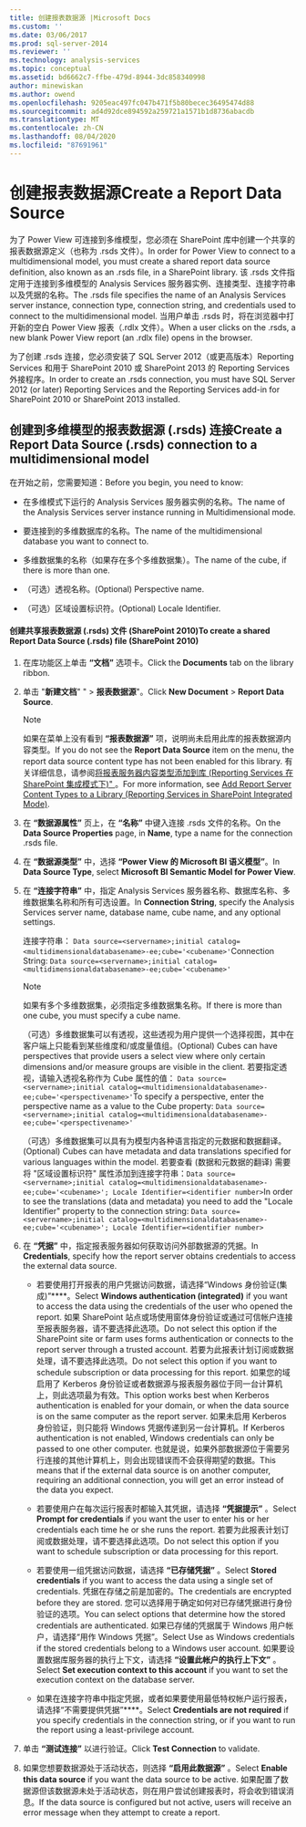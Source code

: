```yaml
---
title: 创建报表数据源 |Microsoft Docs
ms.custom: ''
ms.date: 03/06/2017
ms.prod: sql-server-2014
ms.reviewer: ''
ms.technology: analysis-services
ms.topic: conceptual
ms.assetid: bd6662c7-ffbe-479d-8944-3dc858340998
author: minewiskan
ms.author: owend
ms.openlocfilehash: 9205eac497fc047b471f5b80becec36495474d88
ms.sourcegitcommit: ad4d92dce894592a259721a1571b1d8736abacdb
ms.translationtype: MT
ms.contentlocale: zh-CN
ms.lasthandoff: 08/04/2020
ms.locfileid: "87691961"
---
```

# <a name="create-a-report-data-source"></a><span data-ttu-id="64bdd-102">创建报表数据源</span><span class="sxs-lookup"><span data-stu-id="64bdd-102">Create a Report Data Source</span></span>
  <span data-ttu-id="64bdd-103">为了 Power View 可连接到多维模型，您必须在 SharePoint 库中创建一个共享的报表数据源定义（也称为 .rsds 文件）。</span><span class="sxs-lookup"><span data-stu-id="64bdd-103">In order for Power View to connect to a multidimensional model, you must create a shared report data source definition, also known as an .rsds file, in a SharePoint library.</span></span> <span data-ttu-id="64bdd-104">该 .rsds 文件指定用于连接到多维模型的 Analysis Services 服务器实例、连接类型、连接字符串以及凭据的名称。</span><span class="sxs-lookup"><span data-stu-id="64bdd-104">The .rsds file specifies the name of an Analysis Services server instance, connection type, connection string, and credentials used to connect to the multidimensional model.</span></span> <span data-ttu-id="64bdd-105">当用户单击 .rsds 时，将在浏览器中打开新的空白 Power View 报表（.rdlx 文件）。</span><span class="sxs-lookup"><span data-stu-id="64bdd-105">When a user clicks on the .rsds, a new blank Power View report (an .rdlx file) opens in the browser.</span></span>  
  
 <span data-ttu-id="64bdd-106">为了创建 .rsds 连接，您必须安装了 SQL Server 2012（或更高版本）Reporting Services 和用于 SharePoint 2010 或 SharePoint 2013 的 Reporting Services 外接程序。</span><span class="sxs-lookup"><span data-stu-id="64bdd-106">In order to create an .rsds connection, you must have SQL Server 2012 (or later) Reporting Services and the Reporting Services add-in for SharePoint 2010 or SharePoint 2013 installed.</span></span>  
  
## <a name="create-a-report-data-source-rsds-connection-to-a-multidimensional-model"></a><span data-ttu-id="64bdd-107">创建到多维模型的报表数据源 (.rsds) 连接</span><span class="sxs-lookup"><span data-stu-id="64bdd-107">Create a Report Data Source (.rsds) connection to a multidimensional model</span></span>  
 <span data-ttu-id="64bdd-108">在开始之前，您需要知道：</span><span class="sxs-lookup"><span data-stu-id="64bdd-108">Before you begin, you need to know:</span></span>  
  
-   <span data-ttu-id="64bdd-109">在多维模式下运行的 Analysis Services 服务器实例的名称。</span><span class="sxs-lookup"><span data-stu-id="64bdd-109">The name of the Analysis Services server instance running in Multidimensional mode.</span></span>  
  
-   <span data-ttu-id="64bdd-110">要连接到的多维数据库的名称。</span><span class="sxs-lookup"><span data-stu-id="64bdd-110">The name of the multidimensional database you want to connect to.</span></span>  
  
-   <span data-ttu-id="64bdd-111">多维数据集的名称（如果存在多个多维数据集）。</span><span class="sxs-lookup"><span data-stu-id="64bdd-111">The name of the cube, if there is more than one.</span></span>  
  
-   <span data-ttu-id="64bdd-112">（可选）透视名称。</span><span class="sxs-lookup"><span data-stu-id="64bdd-112">(Optional) Perspective name.</span></span>  
  
-   <span data-ttu-id="64bdd-113">（可选）区域设置标识符。</span><span class="sxs-lookup"><span data-stu-id="64bdd-113">(Optional) Locale Identifier.</span></span>  
  
#### <a name="to-create-a-shared-report-data-source-rsds-file-sharepoint-2010"></a><span data-ttu-id="64bdd-114">创建共享报表数据源 (.rsds) 文件 (SharePoint 2010)</span><span class="sxs-lookup"><span data-stu-id="64bdd-114">To create a shared Report Data Source (.rsds) file (SharePoint 2010)</span></span>  
  
1.  <span data-ttu-id="64bdd-115">在库功能区上单击 **“文档”** 选项卡。</span><span class="sxs-lookup"><span data-stu-id="64bdd-115">Click the **Documents** tab on the library ribbon.</span></span>  
  
2.  <span data-ttu-id="64bdd-116">单击 "**新建文档**" "  >  **报表数据源**"。</span><span class="sxs-lookup"><span data-stu-id="64bdd-116">Click **New Document** > **Report Data Source**.</span></span>  
  
    > [!NOTE]  
    >  <span data-ttu-id="64bdd-117">如果在菜单上没有看到 **“报表数据源”** 项，说明尚未启用此库的报表数据源内容类型。</span><span class="sxs-lookup"><span data-stu-id="64bdd-117">If you do not see the **Report Data Source** item on the menu, the report data source content type has not been enabled for this library.</span></span> <span data-ttu-id="64bdd-118">有关详细信息，请参阅[将报表服务器内容类型添加到库 &#40;Reporting Services 在 SharePoint 集成模式下&#41;" ](../../reporting-services/add-reporting-services-content-types-to-a-sharepoint-library.md)。</span><span class="sxs-lookup"><span data-stu-id="64bdd-118">For more information, see [Add Report Server Content Types to a Library &#40;Reporting Services in SharePoint Integrated Mode&#41;](../../reporting-services/add-reporting-services-content-types-to-a-sharepoint-library.md).</span></span>  
  
3.  <span data-ttu-id="64bdd-119">在 **“数据源属性”** 页上，在 **“名称”** 中键入连接 .rsds 文件的名称。</span><span class="sxs-lookup"><span data-stu-id="64bdd-119">On the **Data Source Properties** page, in **Name**, type a name for the connection .rsds file.</span></span>  
  
4.  <span data-ttu-id="64bdd-120">在 **“数据源类型”** 中，选择 **“Power View 的 Microsoft BI 语义模型”**。</span><span class="sxs-lookup"><span data-stu-id="64bdd-120">In **Data Source Type**, select **Microsoft BI Semantic Model for Power View**.</span></span>  
  
5.  <span data-ttu-id="64bdd-121">在 **“连接字符串”** 中，指定 Analysis Services 服务器名称、数据库名称、多维数据集名称和所有可选设置。</span><span class="sxs-lookup"><span data-stu-id="64bdd-121">In **Connection String**, specify the Analysis Services server name, database name, cube name, and any optional settings.</span></span>  
  
     <span data-ttu-id="64bdd-122">连接字符串： `Data source=<servername>;initial catalog=<multidimensionaldatabasename>-ee;cube='<cubename>'`</span><span class="sxs-lookup"><span data-stu-id="64bdd-122">Connection String: `Data source=<servername>;initial catalog=<multidimensionaldatabasename>-ee;cube='<cubename>'`</span></span>  
  
    > [!NOTE]  
    >  <span data-ttu-id="64bdd-123">如果有多个多维数据集，必须指定多维数据集名称。</span><span class="sxs-lookup"><span data-stu-id="64bdd-123">If there is more than one cube, you must specify a cube name.</span></span>  
  
     <span data-ttu-id="64bdd-124">（可选）多维数据集可以有透视，这些透视为用户提供一个选择视图，其中在客户端上只能看到某些维度和/或度量值组。</span><span class="sxs-lookup"><span data-stu-id="64bdd-124">(Optional) Cubes can have perspectives that provide users a select view where only certain dimensions and/or measure groups are visible in the client.</span></span> <span data-ttu-id="64bdd-125">若要指定透视，请输入透视名称作为 Cube 属性的值： `Data source=<servername>;initial catalog=<multidimensionaldatabasename>-ee;cube='<perspectivename>'`</span><span class="sxs-lookup"><span data-stu-id="64bdd-125">To specify a perspective, enter the perspective name as a value to the Cube property: `Data source=<servername>;initial catalog=<multidimensionaldatabasename>-ee;cube='<perspectivename>'`</span></span>  
  
     <span data-ttu-id="64bdd-126">（可选）多维数据集可以具有为模型内各种语言指定的元数据和数据翻译。</span><span class="sxs-lookup"><span data-stu-id="64bdd-126">(Optional) Cubes can have metadata and data translations specified for various languages within the model.</span></span> <span data-ttu-id="64bdd-127">若要查看 (数据和元数据的翻译) 需要将 "区域设置标识符" 属性添加到连接字符串：`Data source=<servername>;initial catalog=<multidimensionaldatabasename>-ee;cube='<cubename>'; Locale Identifier=<identifier number>`</span><span class="sxs-lookup"><span data-stu-id="64bdd-127">In order to see the translations (data and metadata) you need to add the "Locale Identifier" property to the connection string: `Data source=<servername>;initial catalog=<multidimensionaldatabasename>-ee;cube='<cubename>'; Locale Identifier=<identifier number>`</span></span>  
  
6.  <span data-ttu-id="64bdd-128">在 **“凭据”** 中，指定报表服务器如何获取访问外部数据源的凭据。</span><span class="sxs-lookup"><span data-stu-id="64bdd-128">In **Credentials**, specify how the report server obtains credentials to access the external data source.</span></span>  
  
    -   <span data-ttu-id="64bdd-129">若要使用打开报表的用户凭据访问数据，请选择“Windows 身份验证(集成)”\*\*\*\*。</span><span class="sxs-lookup"><span data-stu-id="64bdd-129">Select **Windows authentication (integrated)** if you want to access the data using the credentials of the user who opened the report.</span></span> <span data-ttu-id="64bdd-130">如果 SharePoint 站点或场使用窗体身份验证或通过可信帐户连接至报表服务器，请不要选择此选项。</span><span class="sxs-lookup"><span data-stu-id="64bdd-130">Do not select this option if the SharePoint site or farm uses forms authentication or connects to the report server through a trusted account.</span></span> <span data-ttu-id="64bdd-131">若要为此报表计划订阅或数据处理，请不要选择此选项。</span><span class="sxs-lookup"><span data-stu-id="64bdd-131">Do not select this option if you want to schedule subscription or data processing for this report.</span></span> <span data-ttu-id="64bdd-132">如果您的域启用了 Kerberos 身份验证或者数据源与报表服务器位于同一台计算机上，则此选项最为有效。</span><span class="sxs-lookup"><span data-stu-id="64bdd-132">This option works best when Kerberos authentication is enabled for your domain, or when the data source is on the same computer as the report server.</span></span> <span data-ttu-id="64bdd-133">如果未启用 Kerberos 身份验证，则只能将 Windows 凭据传递到另一台计算机。</span><span class="sxs-lookup"><span data-stu-id="64bdd-133">If Kerberos authentication is not enabled, Windows credentials can only be passed to one other computer.</span></span> <span data-ttu-id="64bdd-134">也就是说，如果外部数据源位于需要另行连接的其他计算机上，则会出现错误而不会获得期望的数据。</span><span class="sxs-lookup"><span data-stu-id="64bdd-134">This means that if the external data source is on another computer, requiring an additional connection, you will get an error instead of the data you expect.</span></span>  
  
    -   <span data-ttu-id="64bdd-135">若要使用户在每次运行报表时都输入其凭据，请选择 **“凭据提示”** 。</span><span class="sxs-lookup"><span data-stu-id="64bdd-135">Select **Prompt for credentials** if you want the user to enter his or her credentials each time he or she runs the report.</span></span> <span data-ttu-id="64bdd-136">若要为此报表计划订阅或数据处理，请不要选择此选项。</span><span class="sxs-lookup"><span data-stu-id="64bdd-136">Do not select this option if you want to schedule subscription or data processing for this report.</span></span>  
  
    -   <span data-ttu-id="64bdd-137">若要使用一组凭据访问数据，请选择 **“已存储凭据”** 。</span><span class="sxs-lookup"><span data-stu-id="64bdd-137">Select **Stored credentials** if you want to access the data using a single set of credentials.</span></span> <span data-ttu-id="64bdd-138">凭据在存储之前是加密的。</span><span class="sxs-lookup"><span data-stu-id="64bdd-138">The credentials are encrypted before they are stored.</span></span> <span data-ttu-id="64bdd-139">您可以选择用于确定如何对已存储凭据进行身份验证的选项。</span><span class="sxs-lookup"><span data-stu-id="64bdd-139">You can select options that determine how the stored credentials are authenticated.</span></span> <span data-ttu-id="64bdd-140">如果已存储的凭据属于 Windows 用户帐户，请选择“用作 Windows 凭据”。</span><span class="sxs-lookup"><span data-stu-id="64bdd-140">Select Use as Windows credentials if the stored credentials belong to a Windows user account.</span></span> <span data-ttu-id="64bdd-141">如果要设置数据库服务器的执行上下文，请选择 **“设置此帐户的执行上下文”** 。</span><span class="sxs-lookup"><span data-stu-id="64bdd-141">Select **Set execution context to this account** if you want to set the execution context on the database server.</span></span>  
  
    -   <span data-ttu-id="64bdd-142">如果在连接字符串中指定凭据，或者如果要使用最低特权帐户运行报表，请选择“不需要提供凭据”\*\*\*\*。</span><span class="sxs-lookup"><span data-stu-id="64bdd-142">Select **Credentials are not required** if you specify credentials in the connection string, or if you want to run the report using a least-privilege account.</span></span>  
  
7.  <span data-ttu-id="64bdd-143">单击 **“测试连接”** 以进行验证。</span><span class="sxs-lookup"><span data-stu-id="64bdd-143">Click **Test Connection** to validate.</span></span>  
  
8.  <span data-ttu-id="64bdd-144">如果您想要数据源处于活动状态，则选择 **“启用此数据源”** 。</span><span class="sxs-lookup"><span data-stu-id="64bdd-144">Select **Enable this data source** if you want the data source to be active.</span></span> <span data-ttu-id="64bdd-145">如果配置了数据源但该数据源未处于活动状态，则在用户尝试创建报表时，将会收到错误消息。</span><span class="sxs-lookup"><span data-stu-id="64bdd-145">If the data source is configured but not active, users will receive an error message when they attempt to create a report.</span></span>  
  
  
